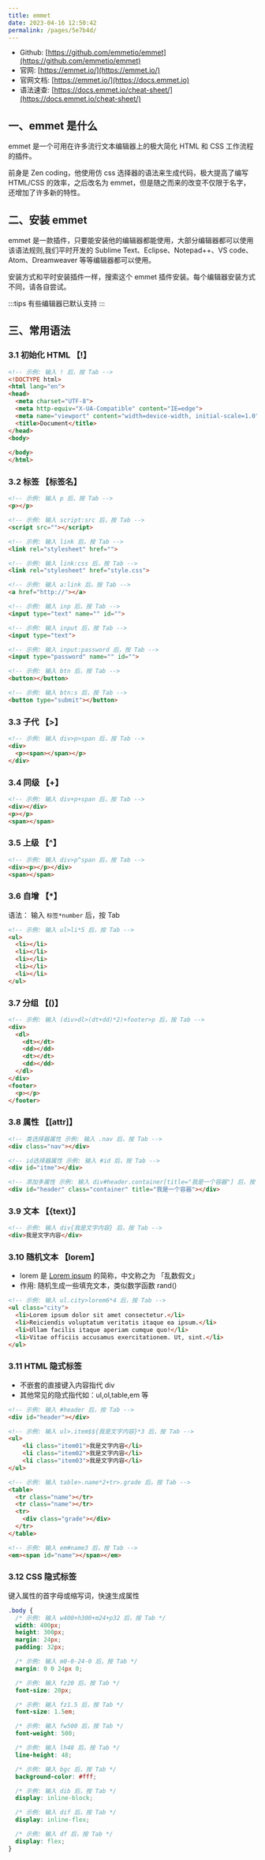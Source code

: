 ```yaml
---
title: emmet
date: 2023-04-16 12:50:42
permalink: /pages/5e7b4d/
---
```


- Github: [https://github.com/emmetio/emmet](https://github.com/emmetio/emmet)
- 官网: [https://emmet.io/](https://emmet.io/)
- 官网文档: [https://emmet.io/](https://docs.emmet.io)
- 语法速查: [https://docs.emmet.io/cheat-sheet/](https://docs.emmet.io/cheat-sheet/)

## 一、emmet 是什么

emmet 是一个可用在许多流行文本编辑器上的极大简化 HTML 和 CSS 工作流程的插件。

前身是 Zen coding，他使用仿 css 选择器的语法来生成代码，极大提高了编写 HTML/CSS 的效率，之后改名为 emmet，但是随之而来的改变不仅限于名字，还增加了许多新的特性。

## 二、安装 emmet

emmet 是一款插件，只要能安装他的编辑器都能使用，大部分编辑器都可以使用该语法规则,我们平时开发的 Sublime Text、Eclipse、Notepad++、VS code、Atom、Dreamweaver 等等编辑器都可以使用。

安装方式和平时安装插件一样，搜索这个 emmet 插件安装。每个编辑器安装方式不同，请各自尝试。

:::tips
有些编辑器已默认支持
:::

## 三、常用语法

### 3.1 初始化 HTML 【!】

```html
<!-- 示例: 输入 ! 后，按 Tab -->
<!DOCTYPE html>
<html lang="en">
<head>
  <meta charset="UTF-8">
  <meta http-equiv="X-UA-Compatible" content="IE=edge">
  <meta name="viewport" content="width=device-width, initial-scale=1.0">
  <title>Document</title>
</head>
<body>
  
</body>
</html>
```

### 3.2 标签 【标签名】

```html
<!-- 示例: 输入 p 后，按 Tab -->
<p></p>

<!-- 示例: 输入 script:src 后，按 Tab -->
<script src=""></script>

<!-- 示例: 输入 link 后，按 Tab -->
<link rel="stylesheet" href="">

<!-- 示例: 输入 link:css 后，按 Tab -->
<link rel="stylesheet" href="style.css">

<!-- 示例: 输入 a:link 后，按 Tab -->
<a href="http://"></a>

<!-- 示例: 输入 inp 后，按 Tab -->
<input type="text" name="" id="">

<!-- 示例: 输入 input 后，按 Tab -->
<input type="text">

<!-- 示例: 输入 input:password 后，按 Tab -->
<input type="password" name="" id="">

<!-- 示例: 输入 btn 后，按 Tab -->
<button></button>

<!-- 示例: 输入 btn:s 后，按 Tab -->
<button type="submit"></button>
```

### 3.3 子代 【>】

```html
<!-- 示例: 输入 div>p>span 后，按 Tab -->
<div>
  <p><span></span></p>
</div>
```

### 3.4 同级 【+】

```html
<!-- 示例: 输入 div+p+span 后，按 Tab -->
<div></div>
<p></p>
<span></span>
```

### 3.5 上级 【^】

```html
<!-- 示例: 输入 div>p^span 后，按 Tab -->
<div><p></p></div>
<span></span>
```

### 3.6 自增 【*】

语法： 输入 `标签*number` 后，按 Tab

```html
<!-- 示例: 输入 ul>li*5 后，按 Tab -->
<ul>
  <li></li>
  <li></li>
  <li></li>
  <li></li>
  <li></li>
</ul>
```

### 3.7 分组 【()】

```html
<!-- 示例: 输入 (div>dl>(dt+dd)*2)+footer>p 后，按 Tab -->
<div>
  <dl>
    <dt></dt>
    <dd></dd>
    <dt></dt>
    <dd></dd>
  </dl>
</div>
<footer>
  <p></p>
</footer>
```

### 3.8 属性 【[attr]】

```html
<!-- 类选择器属性 示例: 输入 .nav 后，按 Tab -->
<div class="nav"></div>

<!-- id选择器属性 示例: 输入 #id 后，按 Tab -->
<div id="itme"></div>

<!-- 添加多属性 示例: 输入 div#header.container[title="我是一个容器"] 后，按 Tab -->
<div id="header" class="container" title="我是一个容器"></div>
```

### 3.9 文本 【{text}】

```html
<!-- 示例: 输入 div{我是文字内容} 后，按 Tab -->
<div>我是文字内容</div>
```

### 3.10 随机文本 【lorem】

- lorem 是 [Lorem ipsum](https://cn.lipsum.com/) 的简称，中文称之为 「乱数假文」
- 作用: 随机生成一些填充文本，类似数学函数 rand()

```html
<!-- 示例: 输入 ul.city>lorem6*4 后，按 Tab -->
<ul class="city">
  <li>Lorem ipsum dolor sit amet consectetur.</li>
  <li>Reiciendis voluptatum veritatis itaque ea ipsum.</li>
  <li>Ullam facilis itaque aperiam cumque quo!</li>
  <li>Vitae officiis accusamus exercitationem. Ut, sint.</li>
</ul>
```

### 3.11 HTML 隐式标签

- 不嵌套的直接键入内容指代 div
- 其他常见的隐式指代如：ul,ol,table,em 等

```html
<!-- 示例: 输入 #header 后，按 Tab -->
<div id="header"></div>

<!-- 示例: 输入 ul>.item$${我是文字内容}*3 后，按 Tab -->
<ul>
    <li class="item01">我是文字内容</li>
    <li class="item02">我是文字内容</li>
    <li class="item03">我是文字内容</li>
</ul>

<!-- 示例: 输入 table>.name*2+tr>.grade 后，按 Tab -->
<table>
  <tr class="name"></tr>
  <tr class="name"></tr>
  <tr>
    <div class="grade"></div>
  </tr>
</table>

<!-- 示例: 输入 em#name3 后，按 Tab -->
<em><span id="name"></span></em>
```

### 3.12 CSS 隐式标签

键入属性的首字母或缩写词，快速生成属性

```css
.body {
  /* 示例: 输入 w400+h300+m24+p32 后，按 Tab */
  width: 400px;
  height: 300px;
  margin: 24px;
  padding: 32px;

  /* 示例: 输入 m0-0-24-0 后，按 Tab */
  margin: 0 0 24px 0;

  /* 示例: 输入 fz20 后，按 Tab */
  font-size: 20px;

  /* 示例: 输入 fz1.5 后，按 Tab */
  font-size: 1.5em;

  /* 示例: 输入 fw500 后，按 Tab */
  font-weight: 500;

  /* 示例: 输入 lh48 后，按 Tab */
  line-height: 48;

  /* 示例: 输入 bgc 后，按 Tab */
  background-color: #fff;

  /* 示例: 输入 dib 后，按 Tab */
  display: inline-block;

  /* 示例: 输入 dif 后，按 Tab */
  display: inline-flex;

  /* 示例: 输入 df 后，按 Tab */
  display: flex;
}
```


